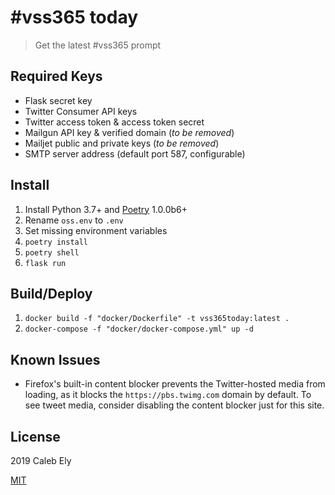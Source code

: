 # #vss365 today

> Get the latest #vss365 prompt


## Required Keys

* Flask secret key
* Twitter Consumer API keys
* Twitter access token & access token secret
* Mailgun API key & verified domain (_to be removed_)
* Mailjet public and private keys (_to be removed_)
* SMTP server address (default port 587, configurable)

## Install

1. Install Python 3.7+ and [Poetry](https://poetry.eustace.io/) 1.0.0b6+
1. Rename `oss.env` to `.env`
1. Set missing environment variables
1. `poetry install`
1. `poetry shell`
1. `flask run`

## Build/Deploy

1. `docker build -f "docker/Dockerfile" -t vss365today:latest .`
1. `docker-compose -f "docker/docker-compose.yml" up -d`

## Known Issues

- Firefox's built-in content blocker prevents the Twitter-hosted media from loading,
as it blocks the `https://pbs.twimg.com` domain by default.
To see tweet media, consider disabling the content blocker just for this site.

## License

2019 Caleb Ely

[MIT](LICENSE)
